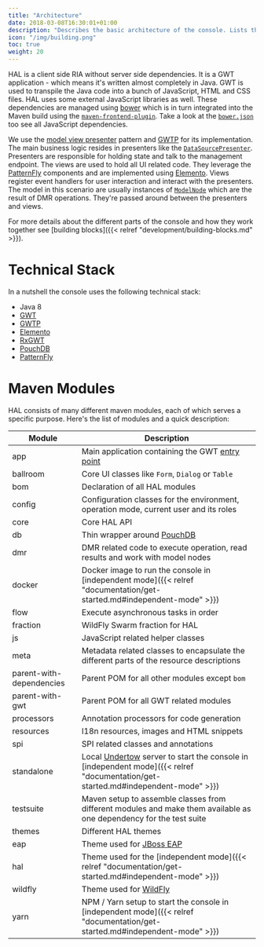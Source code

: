 ```yaml
---
title: "Architecture"
date: 2018-03-08T16:30:01+01:00
description: "Describes the basic architecture of the console. Lists the used frameworks and libraries and gives background information about the choices made."
icon: "/img/building.png"
toc: true
weight: 20
---
```

HAL is a client side RIA without server side dependencies. It is a GWT application - which means it's written almost completely in Java. GWT is used to transpile the Java code into a bunch of JavaScript, HTML and CSS files. HAL uses some external JavaScript libraries as well. These dependencies are managed using [bower](https://bower.io/) which is in turn integrated into the Maven build using the [`maven-frontend-plugin`](https://github.com/eirslett/frontend-maven-plugin). Take a look at the [`bower.json`](https://github.com/hal/hal.next/blob/develop/app/bower.json) too see all JavaScript dependencies.

We use the [model view presenter](https://en.wikipedia.org/wiki/Model%E2%80%93view%E2%80%93presenter) pattern and [GWTP](https://dev.arcbees.com/gwtp/) for its implementation. The main business logic resides in presenters like the [`DataSourcePresenter`](https://github.com/hal/hal.next/blob/develop/app/src/main/java/org/jboss/hal/client/configuration/subsystem/datasource/DataSourcePresenter.java). Presenters are responsible for holding state and talk to the management endpoint. The views are used to hold all UI related code. They leverage the [PatternFly](https://www.patternfly.org/) components and are implemented using [Elemento](https://github.com/hal/elemento). Views register event handlers for user interaction and interact with the presenters. The model in this scenario are usually instances of [`ModelNode`](https://github.com/hal/hal.next/blob/develop/dmr/src/main/java/org/jboss/hal/dmr/ModelNode.java) which are the result of DMR operations. They're passed around between the presenters and views.

For more details about the different parts of the console and how they work together see [building blocks]({{< relref "development/building-blocks.md" >}}).

# Technical Stack

In a nutshell the console uses the following technical stack:

- Java 8
- [GWT](http://www.gwtproject.org/) 
- [GWTP](https://dev.arcbees.com/gwtp/)
- [Elemento](https://github.com/hal/elemento)
- [RxGWT](https://github.com/intendia-oss/rxgwt)
- [PouchDB](https://pouchdb.com/)
- [PatternFly](https://www.patternfly.org/)

# Maven Modules

HAL consists of many different maven modules, each of which serves a specific purpose. Here's the list of modules and a quick description:

| Module | Description |
|--------|-------------|
| app | Main application containing the GWT [entry point](http://www.gwtproject.org/doc/latest/DevGuideCodingBasicsClient.html#creating) |
| ballroom | Core UI classes like `Form`, `Dialog` or `Table` |
| bom | Declaration of all HAL modules |
| config | Configuration classes for the environment, operation mode, current user and its roles |
| core | Core HAL API |
| db | Thin wrapper around [PouchDB](https://pouchdb.com/) |
| dmr | DMR related code to execute operation, read results and work with model nodes |
| docker | Docker image to run the console in [independent mode]({{< relref "documentation/get-started.md#independent-mode" >}}) |
| flow | Execute asynchronous tasks in order |
| fraction | WildFly Swarm fraction for HAL |
| js | JavaScript related helper classes |
| meta | Metadata related classes to encapsulate the different parts of the resource descriptions |
| parent-with-dependencies | Parent POM for all other modules except `bom` |
| parent-with-gwt | Parent POM for all GWT related modules |
| processors | Annotation processors for code generation |
| resources | I18n resources, images and HTML snippets |
| spi | SPI related classes and annotations |
| standalone | Local [Undertow](http://undertow.io/) server to start the console in [independent mode]({{< relref "documentation/get-started.md#independent-mode" >}}) |
| testsuite | Maven setup to assemble classes from different modules and make them available as one dependency for the test suite |
| themes | Different HAL themes |
|     eap | Theme used for [JBoss EAP](https://developers.redhat.com/products/eap/overview/) |
|     hal | Theme used for the [independent mode]({{< relref "documentation/get-started.md#independent-mode" >}}) |
|     wildfly | Theme used for [WildFly](http://wildfly.org/) |
| yarn | NPM / Yarn setup to start the console in [independent mode]({{< relref "documentation/get-started.md#independent-mode" >}}) |
